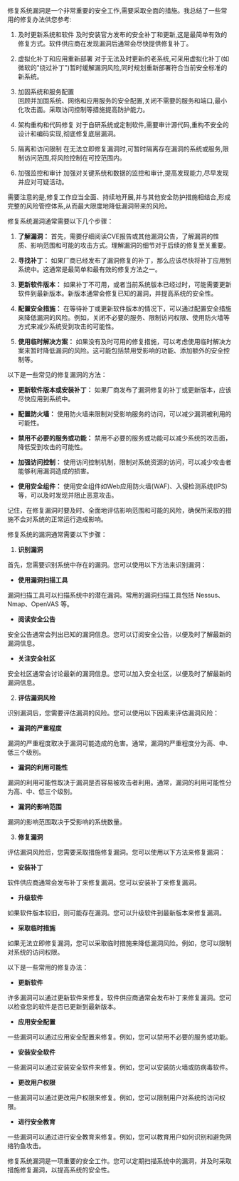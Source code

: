 修复系统漏洞是一个非常重要的安全工作,需要采取全面的措施。我总结了一些常用的修复办法供您参考:

1. 及时更新系统和软件
   及时安装官方发布的安全补丁和更新,这是最简单有效的修复方式。软件供应商在发现漏洞后通常会尽快提供修复补丁。

2. 虚拟化补丁和应用重新部署
   对于无法及时更新的老系统,可采用虚拟化补丁(如微软的"绕过补丁")暂时缓解漏洞风险,同时规划重新部署符合当前安全标准的新系统。

3. 加固系统和服务配置  
   回顾并加固系统、网络和应用服务的安全配置,关闭不需要的服务和端口,最小化攻击面。采取访问控制等措施提高防护能力。

4. 架构重构和代码修复
   对于自研系统或定制软件,需要审计源代码,重构不安全的设计和编码实现,彻底修复底层漏洞。

5. 隔离和访问限制
   在无法立即修复漏洞时,可暂时隔离存在漏洞的系统或服务,限制访问范围,将风险控制在可控范围内。

6. 加强监控和审计
   加强对关键系统和数据的监控和审计,提高发现能力,尽早发现并应对可疑活动。

需要注意的是,修复工作应当全面、持续地开展,并与其他安全防护措施相结合,形成完整的风险管控体系,从而最大限度地降低漏洞带来的风险。



修复系统漏洞通常需要以下几个步骤：

1. **了解漏洞：** 首先，需要仔细阅读CVE报告或其他漏洞公告，了解漏洞的性质、影响范围和可能的攻击方式。理解漏洞的细节对于后续的修复至关重要。

2. **寻找补丁：** 如果厂商已经发布了漏洞修复的补丁，那么应该尽快将补丁应用到系统中。这通常是最简单和最有效的修复方法之一。

3. **更新软件版本：** 如果补丁不可用，或者当前系统版本已经过时，可能需要更新软件到最新版本。新版本通常会修复已知的漏洞，并提高系统的安全性。

4. **配置安全措施：** 在等待补丁或更新软件版本的情况下，可以通过配置安全措施来降低漏洞的风险。例如，关闭不必要的服务、限制访问权限、使用防火墙等方式来减少系统受到攻击的可能性。

5. **使用临时解决方案：** 如果没有及时可用的修复措施，可以考虑使用临时解决方案来暂时降低漏洞的风险。这可能包括禁用受影响的功能、添加额外的安全控制等。

以下是一些常见的修复漏洞的方法：

- **更新软件版本或安装补丁：** 如果厂商发布了漏洞修复的补丁或更新版本，应该尽快应用到系统中。

- **配置防火墙：** 使用防火墙来限制对受影响服务的访问，可以减少漏洞被利用的可能性。

- **禁用不必要的服务或功能：** 禁用不必要的服务或功能可以减少系统的攻击面，降低受到攻击的可能性。

- **加强访问控制：** 使用访问控制机制，限制对系统资源的访问，可以减少攻击者能够利用漏洞造成的损害。

- **使用安全组件：** 使用安全组件如Web应用防火墙(WAF)、入侵检测系统(IPS)等，可以及时发现并阻止恶意攻击。

记住，在修复漏洞时要及时、全面地评估影响范围和可能的风险，确保所采取的措施不会对系统的正常运行造成影响。

修复系统的漏洞通常需要以下步骤：

1. **识别漏洞**

首先，您需要识别系统中存在的漏洞。您可以使用以下方法来识别漏洞：

* **使用漏洞扫描工具**

漏洞扫描工具可以扫描系统中的潜在漏洞。常用的漏洞扫描工具包括 Nessus、Nmap、OpenVAS 等。

* **阅读安全公告**

安全公告通常会列出已知的漏洞信息。您可以订阅安全公告，以便及时了解最新的漏洞信息。

* **关注安全社区**

安全社区通常会讨论最新的漏洞信息。您可以加入安全社区，以便及时了解最新的漏洞信息。

2. **评估漏洞风险**

识别漏洞后，您需要评估漏洞的风险。您可以使用以下因素来评估漏洞风险：

* **漏洞的严重程度**

漏洞的严重程度取决于漏洞可能造成的危害。通常，漏洞的严重程度分为高、中、低三个级别。

* **漏洞的利用可能性**

漏洞的利用可能性取决于漏洞是否容易被攻击者利用。通常，漏洞的利用可能性分为高、中、低三个级别。

* **漏洞的影响范围**

漏洞的影响范围取决于受影响的系统数量。

3. **修复漏洞**

评估漏洞风险后，您需要采取措施修复漏洞。您可以使用以下方法来修复漏洞：

* **安装补丁**

软件供应商通常会发布补丁来修复漏洞。您可以安装补丁来修复漏洞。

* **升级软件**

如果软件版本较旧，则可能存在漏洞。您可以升级软件到最新版本来修复漏洞。

* **采取临时措施**

如果无法立即修复漏洞，您可以采取临时措施来降低漏洞风险。例如，您可以限制对系统的访问权限。

以下是一些常用的修复办法：

* **更新软件**

许多漏洞可以通过更新软件来修复。软件供应商通常会发布补丁来修复漏洞。您可以检查您的软件是否已更新到最新版本。

* **应用安全配置**

一些漏洞可以通过应用安全配置来修复。例如，您可以禁用不必要的服务或功能。

* **安装安全软件**

一些漏洞可以通过安装安全软件来修复。例如，您可以安装防火墙或防病毒软件。

* **更改用户权限**

一些漏洞可以通过更改用户权限来修复。例如，您可以限制用户对系统的访问权限。

* **进行安全教育**

一些漏洞可以通过进行安全教育来修复。例如，您可以教育用户如何识别和避免网络钓鱼攻击。

修复系统漏洞是一项重要的安全工作。您可以定期扫描系统中的漏洞，并及时采取措施修复漏洞，以提高系统的安全性。
